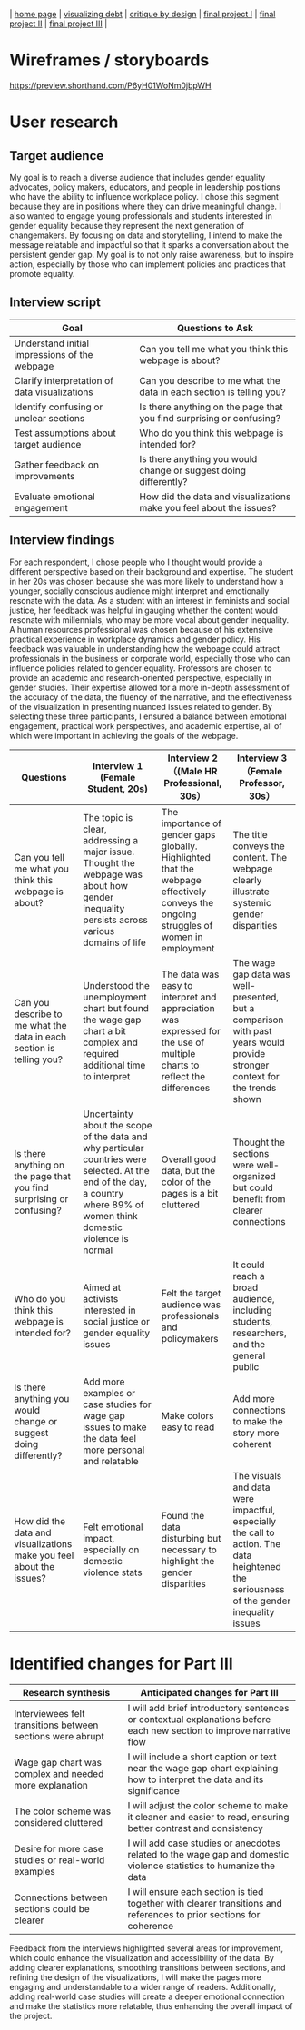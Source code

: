 | [home page](https://cmustudent.github.io/tswd-portfolio-templates/) | [visualizing debt](visualizing-government-debt) | [critique by design](critique-by-design) | [final project I](final-project-part-one) | [final project II](final-project-part-two) | [final project III](final-project-part-three) |

# Wireframes / storyboards
https://preview.shorthand.com/P6yH01WoNm0jbpWH

# User research 

## Target audience
 My goal is to reach a diverse audience that includes gender equality advocates, policy makers, educators, and people in leadership positions who have the ability to influence workplace policy. I chose this segment because they are in positions where they can drive meaningful change. I also wanted to engage young professionals and students interested in gender equality because they represent the next generation of changemakers. By focusing on data and storytelling, I intend to make the message relatable and impactful so that it sparks a conversation about the persistent gender gap. My goal is to not only raise awareness, but to inspire action, especially by those who can implement policies and practices that promote equality.

## Interview script
| Goal                                         | Questions to Ask                                                            |
|----------------------------------------------|-----------------------------------------------------------------------------|
| Understand initial impressions of the webpage| Can you tell me what you think this webpage is about?                        |
| Clarify interpretation of data visualizations| Can you describe to me what the data in each section is telling you?         |
| Identify confusing or unclear sections       | Is there anything on the page that you find surprising or confusing?         |
| Test assumptions about target audience       | Who do you think this webpage is intended for?                               |
| Gather feedback on improvements              | Is there anything you would change or suggest doing differently?             |
| Evaluate emotional engagement                | How did the data and visualizations make you feel about the issues?          |


## Interview findings
For each respondent, I chose people who I thought would provide a different perspective based on their background and expertise.
The student in her 20s was chosen because she was more likely to understand how a younger, socially conscious audience might interpret and emotionally resonate with the data. As a student with an interest in feminists and social justice, her feedback was helpful in gauging whether the content would resonate with millennials, who may be more vocal about gender inequality.
A human resources professional was chosen because of his extensive practical experience in workplace dynamics and gender policy. His feedback was valuable in understanding how the webpage could attract professionals in the business or corporate world, especially those who can influence policies related to gender equality.
Professors are chosen to provide an academic and research-oriented perspective, especially in gender studies. Their expertise allowed for a more in-depth assessment of the accuracy of the data, the fluency of the narrative, and the effectiveness of the visualization in presenting nuanced issues related to gender.
By selecting these three participants, I ensured a balance between emotional engagement, practical work perspectives, and academic expertise, all of which were important in achieving the goals of the webpage.

| Questions               | Interview 1 (Female Student, 20s) | Interview 2 （(Male HR Professional, 30s） | Interview 3 （Female Professor, 30s） |
|-------------------------|--------------------------------|-------------|-------------|
|Can you tell me what you think this webpage is about?| The topic is clear, addressing a major issue. Thought the webpage was about how gender inequality persists across various domains of life|The importance of gender gaps globally. Highlighted that the webpage effectively conveys the ongoing struggles of women in employment| The title conveys the content. The webpage clearly illustrate systemic gender disparities|
|Can you describe to me what the data in each section is telling you?|Understood the unemployment chart but found the wage gap chart a bit complex and required additional time to interpret|The data was easy to interpret and appreciation was expressed for the use of multiple charts to reflect the differences|The wage gap data was well-presented, but a comparison with past years would provide stronger context for the trends shown|
|Is there anything on the page that you find surprising or confusing?|Uncertainty about the scope of the data and why particular countries were selected. At the end of the day, a country where 89% of women think domestic violence is normal|Overall good data, but the color of the pages is a bit cluttered|Thought the sections were well-organized but could benefit from clearer connections|
|Who do you think this webpage is intended for?|Aimed at activists interested in social justice or gender equality issues|Felt the target audience was professionals and policymakers|It could reach a broad audience, including students, researchers, and the general public|
|Is there anything you would change or suggest doing differently?|Add more examples or case studies for wage gap issues to make the data feel more personal and relatable|Make colors easy to read|Add more connections to make the story more coherent|
|How did the data and visualizations make you feel about the issues?|Felt emotional impact, especially on domestic violence stats|Found the data disturbing but necessary to highlight the gender disparities|The visuals and data were impactful, especially the call to action. The data heightened the seriousness of the gender inequality issues|


# Identified changes for Part III

| Research synthesis                       | Anticipated changes for Part III                                                |
|------------------------------------------|---------------------------------------------------------------------------------|
|Interviewees felt transitions between sections were abrupt|I will add brief introductory sentences or contextual explanations before each new section to improve narrative flow|
|Wage gap chart was complex and needed more explanation|I will include a short caption or text near the wage gap chart explaining how to interpret the data and its significance|
|The color scheme was considered cluttered|I will adjust the color scheme to make it cleaner and easier to read, ensuring better contrast and consistency|
|Desire for more case studies or real-world examples|I will add case studies or anecdotes related to the wage gap and domestic violence statistics to humanize the data|
|Connections between sections could be clearer|I will ensure each section is tied together with clearer transitions and references to prior sections for coherence|

Feedback from the interviews highlighted several areas for improvement, which could enhance the visualization and accessibility of the data. By adding clearer explanations, smoothing transitions between sections, and refining the design of the visualizations, I will make the pages more engaging and understandable to a wider range of readers. Additionally, adding real-world case studies will create a deeper emotional connection and make the statistics more relatable, thus enhancing the overall impact of the project.


